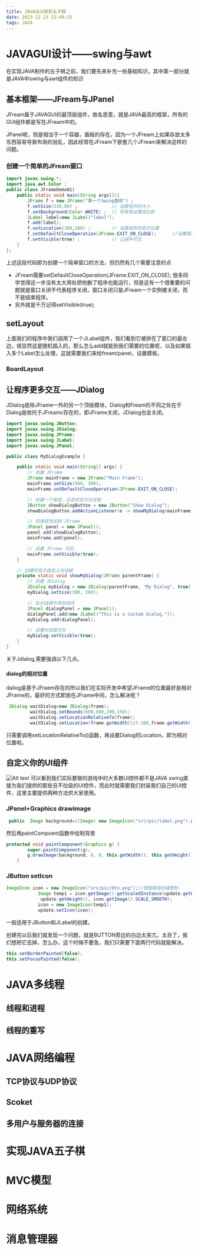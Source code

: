 ```yaml
---
title: JAVA设计联机五子棋
date: 2023-12-23 22:49:15
tags: JAVA 
---
```

# JAVAGUI设计——swing与awt

在实现JAVA制作的五子棋之前，我们要先来补充一些基础知识，其中第一部分就是JAVA中swing与awt组件的知识

## 基本框架——JFream与JPanel

JFream属于JAVAGUI的最顶层组件，故名思意，就是JAVA最高的框架，所有的GUI组件都是写在JFream中的。

JPanel呢，则是相当于一个容器，画板的存在，因为一个JFream上如果存放太多东西容易导致布局的翁乱，因此经常在JFream下嵌套几个JFream来解决这样的问题。

### 创建一个简单的JFream窗口

```java
import javax.swing.*;
import java.awt.Color ;
public class JFrameDemo01{
    public static void main(String args[]){
        JFrame f = new JFrame("第一个Swing窗体") ;
        f.setSize(230,80) ;             // 设置组件的大小
        f.setBackground(Color.WHITE) ;  // 将背景设置成白色
        JLabel label=new JLabel("label");
        f.add(label);
        f.setLocation(300,200) ;        // 设置组件的显示位置
        f.setDefaultCloseOperation(JFrame.EXIT_ON_CLOSE);      //设置窗口关闭及结束进程
        f.setVisible(true) ;            // 让组件可见
    }
};
```

上述这段代码即为创建一个简单窗口的方法，但仍然有几个需要注意的点

- JFream需要setDefaultCloseOperation(JFrame.EXIT_ON_CLOSE); 很多同学觉得这一步没有太大用处把他删了程序也能运行，但是这有一个很重要的问题就是窗口关闭不代表程序关闭，窗口关闭只是JFream一个实例被关闭，而不是结束程序。
- 另外就是千万记得setVisible(true);

## setLayout

上面我们的程序中我们调用了一个JLabel组件，我们看到它被排在了窗口的最左边，很显然这是随机插入的，那么怎么add就能到我们需要的位置呢，以及如果插入多个Label怎么处理，这就需要我们来给fream/panel，设置模板。

### BoardLayout

## 让程序更多交互——JDialog

JDialog是除JFrame一外的另一个顶级模块，Dialog和Fream的不同之处在于Dialog是依托于JFreamc存在的，即JFrame关闭，JDialog也会关闭。

```java
import javax.swing.JButton;
import javax.swing.JDialog;
import javax.swing.JFrame;
import javax.swing.JLabel;
import javax.swing.JPanel;

public class MyDialogExample {

    public static void main(String[] args) {
        // 创建 JFrame
        JFrame mainFrame = new JFrame("Main Frame");
        mainFrame.setSize(400, 300);
        mainFrame.setDefaultCloseOperation(JFrame.EXIT_ON_CLOSE);

        // 创建一个按钮，点击时显示对话框
        JButton showDialogButton = new JButton("Show Dialog");
        showDialogButton.addActionListener(e -> showMyDialog(mainFrame));

        // 将按钮添加到 JFrame
        JPanel panel = new JPanel();
        panel.add(showDialogButton);
        mainFrame.add(panel);

        // 设置 JFrame 可见
        mainFrame.setVisible(true);
    }

    // 创建并显示自定义对话框
    private static void showMyDialog(JFrame parentFrame) {
        // 创建 JDialog
        JDialog myDialog = new JDialog(parentFrame, "My Dialog", true);
        myDialog.setSize(300, 200);

        // 在对话框中添加组件
        JPanel dialogPanel = new JPanel();
        dialogPanel.add(new JLabel("This is a custom dialog."));
        myDialog.add(dialogPanel);

        // 设置对话框可见
        myDialog.setVisible(true);
    }
}

```

关于Jdialog,需要强调以下几点。

#### dialog的相对位置

dailog是基于JFraem存在的所以我们在实际开发中希望JFrame的位置最好是相对JFrame的，最好的方式即放在JFrame中间，怎么解决呢？

```java
 JDialog waitDialog=new JDialog(frame);
         waitDialog.setBounds(600,600,200,150);
         waitDialog.setLocationRelativeTo(frame);
         waitDialog.setLocation(frame.getWidth()/2-100,frame.getWidth()/2-50);
```

只需要调用setLocationRelativeTo()函数，再设置Dialog的Location，即为相对位置啦。

## 自定义你的UI组件

![Alt text](<屏幕截图 2023-12-23 235445.png>)
可以看到我们实际要做的游戏中的大多数UI控件都不是JAVA swing直接为我们提供的那些丑不拉级的UI控件，而此时就需要我们封装我们自己的UI控件，这里主要提供两种方法供大家使用。

### JPanel+Graphics drawimage

```java
 public  Image background=((Image) new ImageIcon("src/pic/label.png").getImage());
```

然后再paintCompoent函数中绘制背景

```java
protected void paintComponent(Graphics g) {
        super.paintComponent(g);
        g.drawImage(background, 0, 0, this.getWidth(), this.getHeight(), this);
    }
```

### JButton setIcon

```java
ImageIcon icon = new ImageIcon("src/pic/btn.png");//根据路径创建图标
            Image temp1 = icon.getImage().getScaledInstance(update.getWidth(), 
             update.getHeight(), icon.getImage().SCALE_SMOOTH);
            icon = new ImageIcon(temp1);
            update.setIcon(icon);
```

一般适用于JButton和JLabel的创建。

创建完以后我们就发现一个问题，就是BUTTON旁边的白边太突兀，太丑了，我们想把它去掉，怎么办，这个时候不要急，我们只需要下面两行代码就能解决。

```java
this.setBorderPainted(false);
this.setFocusPainted(false);
```

# JAVA多线程

## 线程和进程

## 线程的重写

# JAVA网络编程

## TCP协议与UDP协议

## Scoket

## 多用户与服务器的连接

# 实现JAVA五子棋

# MVC模型

# 网络系统

# 消息管理器
